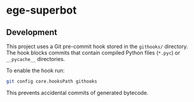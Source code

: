 # ege-superbot

## Development

This project uses a Git pre-commit hook stored in the `githooks/` directory. The
hook blocks commits that contain compiled Python files (`*.pyc`) or
`__pycache__` directories.

To enable the hook run:

```bash
git config core.hooksPath githooks
```

This prevents accidental commits of generated bytecode.
